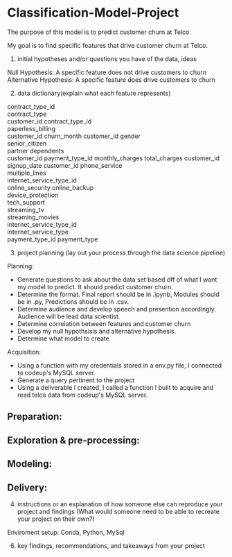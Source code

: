 # Classification-Model-Project
The purpose of this model is to predict customer churn at Telco.

My goal is to find specific features that drive customer churn at Telco.

1. initial hypotheses and/or questions you have of the data, ideas

Null Hypothesis: A specific feature does not drive customers to churn
Alternative Hypothesis: A specific feature does drive customers to churn

2. data dictionary(explain what each feature represents)

contract_type_id	
contract_type	
customer_id
contract_type_id	
paperless_billing	
customer_id	
churn_month	
customer_id	
gender	
senior_citizen	
partner	dependents	
customer_id	
payment_type_id	
monthly_charges	
total_charges	customer_id	
signup_date	
customer_id	
phone_service	
multiple_lines	
internet_service_type_id	
online_security	
online_backup	
device_protection	
tech_support	
streaming_tv	
streaming_movies	
internet_service_type_id	
internet_service_type	
payment_type_id
payment_type

3. project planning (lay out your process through the data science pipeline)

Planning:
- Generate questions to ask about the data set based off of what I want my model to predict. It should predict customer churn.
- Determine the format. Final report should be in .ipynb, Modules should be in .py, Predictions should be in .csv.
- Determine audience and develop speech and presention accordingly. Audience will be lead data scientist.
- Determine correlation between features and customer churn
- Develop my null hypothsisis and alternative hypothesis.
- Determine what model to create
  
Acquisition:
- Using a function with my credentials stored in a env.py file, I connected to codeup's MySQL server.
- Generate a query pertinent to the project
- Using a deliverable I created, I called a function I built to acquire and read telco data from codeup's MySQL server.

Preparation:
- 

Exploration & pre-processing:
-

Modeling:
-

Delivery:
-

4. instructions or an explanation of how someone else can reproduce your project and findings (What would someone need to be able to recreate your project on their own?)

Enviroment setup: Conda, Python, MySql

6. key findings, recommendations, and takeaways from your project
